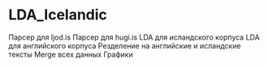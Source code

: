 # LDA_Icelandic

Парсер для ljod.is 
Парсер для hugi.is 
LDA для исландского корпуса 
LDA для английского корпуса 
Резделение на английские и исландские тексты
Merge всех данных
Графики
